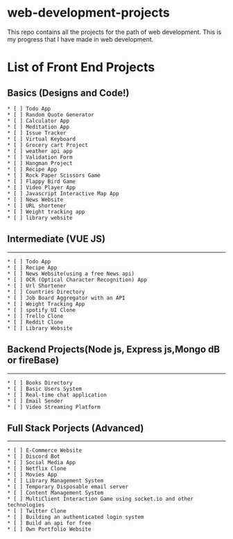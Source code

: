 # web-development-projects
This repo contains all the projects for the path of web development. This is my progress that I have made in web development. 

# List of Front End Projects

  ## Basics (Designs and Code!)
  
    * [ ] Todo App
    * [ ] Random Quote Generator
    * [ ] Calculator App
    * [ ] Meditation App
    * [ ] Issue Tracker
    * [ ] Virtual Keyboard
    * [ ] Grocery cart Project
    * [ ] weather api app
    * [ ] Validation Form
    * [ ] Hangman Project
    * [ ] Recipe App 
    * [ ] Rock Paper Scissors Game
    * [ ] Flappy Bird Game
    * [ ] Video Player App
    * [ ] Javascript Interactive Map App
    * [ ] News Website
    * [ ] URL shortener
    * [ ] Weight tracking app
    * [ ] library website
   
   ## Intermediate (VUE JS)
   -----------------------
   
    * [ ] Todo App
    * [ ] Recipe App
    * [ ] News Website(using a free News api)
    * [ ] OCR (Optical Character Recognition) App
    * [ ] Url Shortener
    * [ ] Countries Directory
    * [ ] Job Board Aggregator with an API
    * [ ] Weight Tracking App
    * [ ] spotify UI Clone
    * [ ] Trello Clone
    * [ ] Reddit Clone
    * [ ] Library Website
   
   ## Backend Projects(Node js, Express js,Mongo dB or fireBase)
   ---------------------------------------------------
   
    * [ ] Books Directory
    * [ ] Basic Users System
    * [ ] Real-time chat application
    * [ ] Email Sender
    * [ ] Video Streaming Platform
    
   ## Full Stack Porjects (Advanced)
   ------------------------ 
   
    * [ ] E-Commerce Website
    * [ ] Discord Bot
    * [ ] Social Media App
    * [ ] Netflix Clone
    * [ ] Movies App
    * [ ] Library Management System
    * [ ] Temporary Disposable email server
    * [ ] Content Management System
    * [ ] MultiClient Interaction Game using socket.io and other technologies
    * [ ] Twitter Clone
    * [ ] Building an authenticated login system
    * [ ] Build an api for free 
    * [ ] Own Portfolio Website
   
